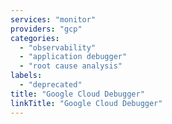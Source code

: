 ```yaml
---
services: "monitor"
providers: "gcp"
categories:
  - "observability"
  - "application debugger"
  - "root cause analysis"
labels:
  - "deprecated"
title: "Google Cloud Debugger"
linkTitle: "Google Cloud Debugger"
---
```

